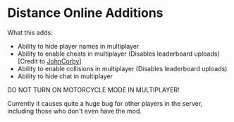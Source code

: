 # Distance Online Additions

What this adds:

- Ability to hide player names in multiplayer
- Ability to enable cheats in multiplayer (Disables leaderboard uploads) [Credit to [JohnCorby](https://github.com/JohnCorby)]
- Ability to enable collisions in multiplayer (Disables leaderboard uploads)
- Ability to hide chat in multiplayer

DO NOT TURN ON MOTORCYCLE MODE IN MULTIPLAYER!

Currently it causes quite a huge bug for other players in the server, including those who don't even have the mod.
